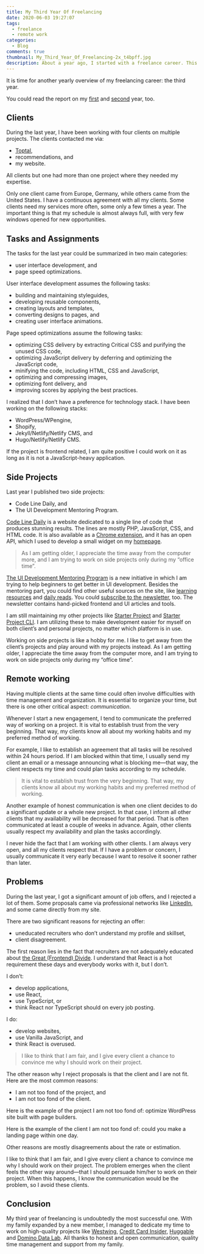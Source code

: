 ```yaml
---
title: My Third Year Of Freelancing
date: 2020-06-03 19:27:07
tags:
  - freelance
  - remote work
categories:
  - Blog
comments: true
thumbnail: My_Third_Year_Of_Freelancing-2x_t4bpff.jpg
description: About a year ago, I started with a freelance career. This experience has changed me as a professional, but also as a person.
---
```


It is time for another yearly overview of my freelancing career: the third year.

You could read the report on my [first] and [second] year, too.

## Clients

During the last year, I have been working with four clients on multiple projects. The clients contacted me via:

- [Toptal],
- recommendations, and
- my website.

All clients but one had more than one project where they needed my expertise.

Only one client came from Europe, Germany, while others came from the United States. I have a continuous agreement with all my clients. Some clients need my services more often, some only a few times a year. The important thing is that my schedule is almost always full, with very few windows opened for new opportunities.

## Tasks and Assignments

The tasks for the last year could be summarized in two main categories:

- user interface development, and
- page speed optimizations.

User interface development assumes the following tasks:

- building and maintaining styleguides,
- developing reusable components,
- creating layouts and templates,
- converting designs to pages, and
- creating user interface animations.

Page speed optimizations assume the following tasks:

- optimizing CSS delivery by extracting Critical CSS and purifying the unused CSS code,
- optimizing JavaScript delivery by deferring and optimizing the JavaScript code,
- minifying the code, including HTML, CSS and JavaScript,
- optimizing and compressing images,
- optimizing font delivery, and
- improving scores by applying the best practices.

I realized that I don’t have a preference for technology stack. I have been working on the following stacks:

- WordPress/WPengine,
- Shopify,
- Jekyll/Netlify/Netlify CMS, and
- Hugo/Netlify/Netlify CMS.

If the project is frontend related, I am quite positive I could work on it as long as it is not a JavaScript-heavy application.

## Side Projects

Last year I published two side projects:

- Code Line Daily, and
- The UI Development Mentoring Program.

[Code Line Daily] is a website dedicated to a single line of code that produces stunning results. The lines are mostly PHP, JavaScript, CSS, and HTML code. It is also available as a [Chrome extension], and it has an open API, which I used to develop a small widget on my [homepage].

> As I am getting older, I appreciate the time away from the computer more, and I am trying to work on side projects only during my “office time”.

[The UI Development Mentoring Program] is a new initiative in which I am trying to help beginners to get better in UI development. Besides the mentoring part, you could find other useful sources on the site, like [learning resources] and [daily reads]. You could [subscribe to the newsletter], too. The newsletter contains hand-picked frontend and UI articles and tools.

I am still maintaining my other projects like [Starter Project] and [Starter Project CLI]. I am utilizing these to make development easier for myself on both client’s and personal projects, no matter which platform is in use.

Working on side projects is like a hobby for me. I like to get away from the client’s projects and play around with my projects instead. As I am getting older, I appreciate the time away from the computer more, and I am trying to work on side projects only during my “office time”.

## Remote working

Having multiple clients at the same time could often involve difficulties with time management and organization. It is essential to organize your time, but there is one other critical aspect: *communication*.


Whenever I start a new engagement, I tend to communicate the preferred way of working on a project. It is vital to establish trust from the very beginning. That way, my clients know all about my working habits and my preferred method of working.

For example, I like to establish an agreement that all tasks will be resolved within 24 hours period. If I am blocked within that time, I usually send my client an email or a message announcing what is blocking me—that way, the client respects my time and could plan tasks according to my schedule.

> It is vital to establish trust from the very beginning. That way, my clients know all about my working habits and my preferred method of working.

Another example of honest communication is when one client decides to do a significant update or a whole new project. In that case, I inform all other clients that my availability will be decreased for that period. That is often communicated at least a couple of weeks in advance. Again, other clients usually respect my availability and plan the tasks accordingly.

I never hide the fact that I am working with other clients. I am always very open, and all my clients respect that. If I have a problem or concern, I usually communicate it very early because I want to resolve it sooner rather than later.

## Problems

During the last year, I got a significant amount of job offers, and I rejected a lot of them. Some proposals came via professional networks like [LinkedIn], and some came directly from my site.

There are two significant reasons for rejecting an offer:

- uneducated recruiters who don’t understand my profile and skillset,
- client disagreement.

The first reason lies in the fact that recruiters are not adequately educated about [the Great (Frontend) Divide]. I understand that React is a hot requirement these days and everybody works with it, but I don’t.

I don’t:

- develop applications,
- use React,
- use TypeScript, or
- think React nor TypeScript should on every job posting.

I do:

- develop websites,
- use Vanilla JavaScript, and
- think React is overused.

> I like to think that I am fair, and I give every client a chance to convince me why I should work on their project.

The other reason why I reject proposals is that the client and I are not fit. Here are the most common reasons:

- I am not too fond of the project, and
- I am not too fond of the client.

Here is the example of the project I am not too fond of: optimize WordPress site built with page builders.

Here is the example of the client I am not too fond of: could you make a landing page within one day.

Other reasons are mostly disagreements about the rate or estimation.

I like to think that I am fair, and I give every client a chance to convince me why I should work on their project. The problem emerges when the client feels the other way around—that I should persuade him/her to work on their project. When this happens, I know the communication would be the problem, so I avoid these clients.

## Conclusion

My third year of freelancing is undoubtedly the most successful one. With my family expanded by a new member, I managed to dedicate my time to work on high-quality projects like [Westwing], [Credit Card Insider], [Huggable] and [Domino Data Lab]. All thanks to honest and open communication, quality time management and support from my family.

[first]: /articles/my-first-year-of-freelancing/
[second]: /articles/my-second-year-of-freelancing/
[Toptal]: https://www.toptal.com/#trust-nothing-but-brilliant-freelancers
[Code Line Daily]: https://cld.silvestar.codes/
[Chrome extension]: https://chrome.google.com/webstore/detail/code-line-daily/jfgojeolhopchbgfdgodicnaimmkbpbg
[homepage]: /
[The UI Development Mentoring Program]: https://mentor.silvestar.codes/
[learning resources]: https://mentor.silvestar.codes/resources
[daily reads]: https://mentor.silvestar.codes/reads
[subscribe to the newsletter]: https://mentor.silvestar.codes/reads#newsletter
[Starter Project]: https://www.npmjs.com/package/starter-project
[Starter Project CLI]: https://www.npmjs.com/package/starter-project-cli
[LinkedIn]: https://www.linkedin.com/in/starbist/
[the Great (Frontend) Divide]: https://css-tricks.com/the-great-divide/
[Westwing]: /portfolio/westwing/
[Credit Card Insider]: /portfolio/creditcardinsider/
[Huggable]: /portfolio/huggable/
[Domino Data Lab]: /portfolio/dominodatalab/

